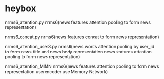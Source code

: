 # heybox
nrms6_attention.py nrms6(news features attention pooling to form news representation)

nrms6_concat.py nrms6(news features concat to form news representation)

nrms6_attention_user3.py nrms6(news words attention pooling by user_id to form news title and news body representation
                               news features attention pooling to form news representation)
                               
nrms6_attention_MIMN nrms6(news features attention pooling to form news representation
                            userencoder use Memory Network)
                             
